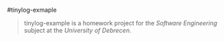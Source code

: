 #tinylog-exmaple

> tinylog-example is a homework project for the *Software Engineering* subject at the *University of Debrecen*.
